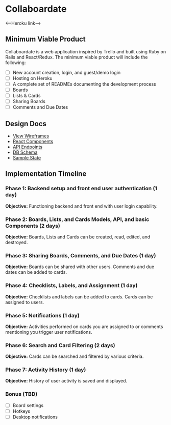# Collaboardate

<--Heroku link-->

## Minimum Viable Product

Collaboardate is a web application inspired by Trello and built using Ruby on Rails and React/Redux.  The minimum viable product will include the following:

- [ ] New account creation, login, and guest/demo login
- [ ] Hosting on Heroku
- [ ] A complete set of READMEs documenting the development process
- [ ] Boards
- [ ] Lists & Cards
- [ ] Sharing Boards
- [ ] Comments and Due Dates

## Design Docs
* [View Wireframes](wireframes)
* [React Components](component-hierarchy.md)
* [API Endpoints](api-endpoints.md)
* [DB Schema](schema.md)
* [Sample State](sample-state.md)

## Implementation Timeline

### Phase 1: Backend setup and front end user authentication (1 day)

**Objective:** Functioning backend and front end with user login capability.

### Phase 2: Boards, Lists, and Cards Models, API, and basic Components (2 days)

**Objective:** Boards, Lists and Cards can be created, read, edited, and destroyed.

### Phase 3: Sharing Boards, Comments, and Due Dates (1 day)

**Objective:** Boards can be shared with other users.  Comments and due dates can be added to cards.

### Phase 4: Checklists, Labels, and Assignment (1 day)

**Objective:** Checklists and labels can be added to cards.  Cards can be assigned to users.

### Phase 5: Notifications (1 day)

**Objective:** Activities performed on cards you are assigned to or comments mentioning you trigger user notifications.

### Phase 6: Search and Card Filtering (2 days)

**Objective:** Cards can be searched and filtered by various criteria.

### Phase 7: Activity History (1 day)

**Objective:** History of user activity is saved and displayed.


### Bonus (TBD)
- [ ] Board settings
- [ ] Hotkeys
- [ ] Desktop notifications

